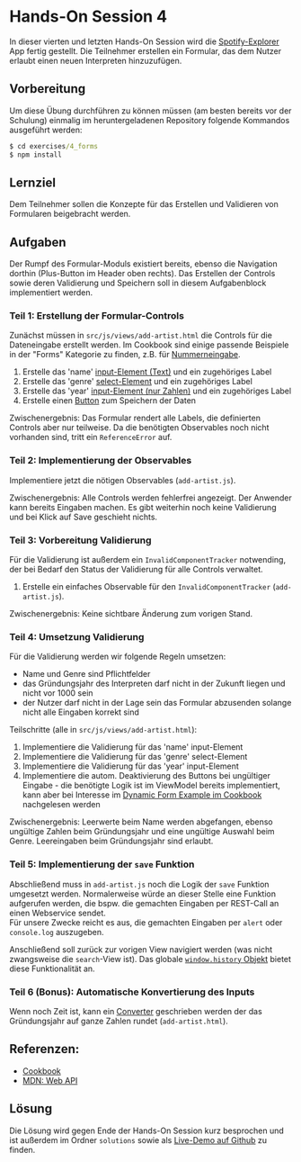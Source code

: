 # Hands-On Session 4

In dieser vierten und letzten Hands-On Session wird die [Spotify-Explorer](https://github.com/enpit/jet-spotify-explorer/) App fertig gestellt.
Die Teilnehmer erstellen ein Formular, das dem Nutzer erlaubt einen neuen Interpreten hinzuzufügen.

## Vorbereitung

Um diese Übung durchführen zu können müssen (am besten bereits vor der Schulung) einmalig im heruntergeladenen Repository folgende Kommandos ausgeführt werden:

``` cmd
$ cd exercises/4_forms
$ npm install
```

## Lernziel

Dem Teilnehmer sollen die Konzepte für das Erstellen und Validieren von Formularen beigebracht werden.

## Aufgaben

Der Rumpf des Formular-Moduls existiert bereits, ebenso die Navigation dorthin (Plus-Button im Header oben rechts).
Das Erstellen der Controls sowie deren Validierung und Speichern soll in diesem Aufgabenblock implementiert werden.

### Teil 1: Erstellung der Formular-Controls

Zunächst müssen in `src/js/views/add-artist.html` die Controls für die Dateneingabe erstellt werden.
Im Cookbook sind einige passende Beispiele in der "Forms" Kategorie zu finden, z.B. für [Nummerneingabe](http://www.oracle.com/webfolder/technetwork/jet/jetCookbook.html?component=inputNumber&demo=inputNumber).

  1. Erstelle das 'name' [input-Element (Text)](http://www.oracle.com/webfolder/technetwork/jet/jetCookbook.html?component=textInput&demo=text) und ein zugehöriges Label
  2. Erstelle das 'genre' [select-Element](http://www.oracle.com/webfolder/technetwork/jet/jetCookbook.html?component=select&demo=single) und ein zugehöriges Label
  3. Erstelle das 'year' [input-Element (nur Zahlen)](http://www.oracle.com/webfolder/technetwork/jet/jetCookbook.html?component=inputNumber&demo=inputNumber) und ein zugehöriges Label
  4. Erstelle einen [Button](http://www.oracle.com/webfolder/technetwork/jet/jetCookbook.html?component=pushButtons&demo=pushButton) zum Speichern der Daten

Zwischenergebnis: Das Formular rendert alle Labels, die definierten Controls aber nur teilweise.
Da die benötigten Observables noch nicht vorhanden sind, tritt ein `ReferenceError` auf.

### Teil 2: Implementierung der Observables

Implementiere jetzt die nötigen Observables (`add-artist.js`).

Zwischenergebnis: Alle Controls werden fehlerfrei angezeigt.
Der Anwender kann bereits Eingaben machen.
Es gibt weiterhin noch keine Validierung und bei Klick auf Save geschieht nichts.

### Teil 3: Vorbereitung Validierung

Für die Validierung ist außerdem ein `InvalidComponentTracker` notwending, der bei Bedarf den Status der Validierung für alle Controls verwaltet.

1. Erstelle ein einfaches Observable für den `InvalidComponentTracker` (`add-artist.js`).

Zwischenergebnis: Keine sichtbare Änderung zum vorigen Stand.

### Teil 4: Umsetzung Validierung

Für die Validierung werden wir folgende Regeln umsetzen:

- Name und Genre sind Pflichtfelder
- das Gründungsjahr des Interpreten darf nicht in der Zukunft liegen und nicht vor 1000 sein
- der Nutzer darf nicht in der Lage sein das Formular abzusenden solange nicht alle Eingaben korrekt sind

Teilschritte (alle in `src/js/views/add-artist.html`):

  1. Implementiere die Validierung für das 'name' input-Element
  2. Implementiere die Validierung für das 'genre' select-Element
  3. Implementiere die Validierung für das 'year' input-Element
  4. Implementiere die autom. Deaktivierung des Buttons bei ungültiger Eingabe
    - die benötigte Logik ist im ViewModel bereits implementiert, kann aber bei Interesse im [Dynamic Form Example im Cookbook](http://www.oracle.com/webfolder/technetwork/jet/jetCookbook.html?component=appLevelValidation&demo=dynamicFormValidation) nachgelesen werden

Zwischenergebnis: Leerwerte beim Name werden abgefangen, ebenso ungültige Zahlen beim Gründungsjahr und eine ungültige Auswahl beim Genre.
Leereingaben beim Gründungsjahr sind erlaubt.

### Teil 5: Implementierung der `save` Funktion

Abschließend muss in `add-artist.js` noch die Logik der `save` Funktion umgesetzt werden.
Normalerweise würde an dieser Stelle eine Funktion aufgerufen werden, die bspw. die gemachten Eingaben per REST-Call an einen Webservice sendet.  
Für unsere Zwecke reicht es aus, die gemachten Eingaben per `alert` oder `console.log` auszugeben.

Anschließend soll zurück zur vorigen View navigiert werden (was nicht zwangsweise die `search`-View ist).
Das globale [`window.history` Objekt](https://developer.mozilla.org/en-US/docs/Web/API/History_API) bietet diese Funktionalität an.

### Teil 6 (Bonus): Automatische Konvertierung des Inputs  

Wenn noch Zeit ist, kann ein [Converter](http://www.oracle.com/webfolder/technetwork/jet/jetCookbook.html?component=inputNumber&demo=inputNumberConverter) geschrieben werden der das Gründungsjahr auf ganze Zahlen rundet (`add-artist.html`).

## Referenzen:

- [Cookbook](http://www.oracle.com/webfolder/technetwork/jet/jetCookbook.html)
- [MDN: Web API](https://developer.mozilla.org/en-US/docs/Web/API)

## Lösung

Die Lösung wird gegen Ende der Hands-On Session kurz besprochen und ist außerdem im Ordner `solutions` sowie als [Live-Demo auf Github](https://enpit.github.io/jet-spotify-explorer/web/) zu finden.
